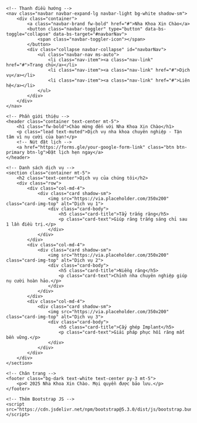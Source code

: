 <!DOCTYPE html>
<html lang="vi">
<head>
    <meta charset="UTF-8">
    <meta name="viewport" content="width=device-width, initial-scale=1.0">
    <title>Nha Khoa Xin Chào</title>
    <!-- Thêm Bootstrap -->
    <link href="https://cdn.jsdelivr.net/npm/bootstrap@5.3.0/dist/css/bootstrap.min.css" rel="stylesheet">
</head>
<body class="bg-light">

    <!-- Thanh điều hướng -->
    <nav class="navbar navbar-expand-lg navbar-light bg-white shadow-sm">
        <div class="container">
            <a class="navbar-brand fw-bold" href="#">Nha Khoa Xin Chào</a>
            <button class="navbar-toggler" type="button" data-bs-toggle="collapse" data-bs-target="#navbarNav">
                <span class="navbar-toggler-icon"></span>
            </button>
            <div class="collapse navbar-collapse" id="navbarNav">
                <ul class="navbar-nav ms-auto">
                    <li class="nav-item"><a class="nav-link" href="#">Trang chủ</a></li>
                    <li class="nav-item"><a class="nav-link" href="#">Dịch vụ</a></li>
                    <li class="nav-item"><a class="nav-link" href="#">Liên hệ</a></li>
                </ul>
            </div>
        </div>
    </nav>

    <!-- Phần giới thiệu -->
    <header class="container text-center mt-5">
        <h1 class="fw-bold">Chào mừng đến với Nha Khoa Xin Chào</h1>
        <p class="lead text-muted">Dịch vụ nha khoa chuyên nghiệp - Tận tâm vì nụ cười của bạn!</p>
        <!-- Nút đặt lịch -->
        <a href="https://forms.gle/your-google-form-link" class="btn btn-primary btn-lg">Đặt lịch hẹn ngay</a>
    </header>

    <!-- Danh sách dịch vụ -->
    <section class="container mt-5">
        <h2 class="text-center">Dịch vụ của chúng tôi</h2>
        <div class="row">
            <div class="col-md-4">
                <div class="card shadow-sm">
                    <img src="https://via.placeholder.com/350x200" class="card-img-top" alt="Dịch vụ 1">
                    <div class="card-body">
                        <h5 class="card-title">Tẩy trắng răng</h5>
                        <p class="card-text">Giúp răng trắng sáng chỉ sau 1 lần điều trị.</p>
                    </div>
                </div>
            </div>
            <div class="col-md-4">
                <div class="card shadow-sm">
                    <img src="https://via.placeholder.com/350x200" class="card-img-top" alt="Dịch vụ 2">
                    <div class="card-body">
                        <h5 class="card-title">Niềng răng</h5>
                        <p class="card-text">Chỉnh nha chuyên nghiệp giúp nụ cười hoàn hảo.</p>
                    </div>
                </div>
            </div>
            <div class="col-md-4">
                <div class="card shadow-sm">
                    <img src="https://via.placeholder.com/350x200" class="card-img-top" alt="Dịch vụ 3">
                    <div class="card-body">
                        <h5 class="card-title">Cấy ghép Implant</h5>
                        <p class="card-text">Giải pháp phục hồi răng mất bền vững.</p>
                    </div>
                </div>
            </div>
        </div>
    </section>

    <!-- Chân trang -->
    <footer class="bg-dark text-white text-center py-3 mt-5">
        <p>© 2025 Nha Khoa Xin Chào. Mọi quyền được bảo lưu.</p>
    </footer>

    <!-- Thêm Bootstrap JS -->
    <script src="https://cdn.jsdelivr.net/npm/bootstrap@5.3.0/dist/js/bootstrap.bundle.min.js"></script>
</body>
</html>
